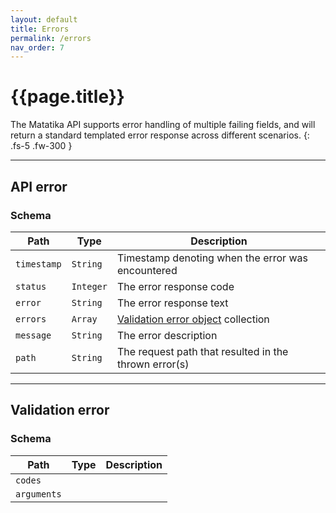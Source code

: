 ```yaml
---
layout: default
title: Errors
permalink: /errors
nav_order: 7
---
```


# {{page.title}}

The Matatika API supports error handling of multiple failing fields, and will return a standard templated error response across different scenarios.
{: .fs-5 .fw-300 }

---

## API error
### Schema

Path | Type | Description
---- | ---- | -----------
`timestamp` | `String` | Timestamp denoting when the error was encountered
`status` | `Integer` | The error response code
`error` | `String` | The error response text
`errors` | `Array` | [Validation error object](#validation-error) collection
`message` | `String` | The error description
`path` | `String` | The request path that resulted in the thrown error(s)

---

## Validation error
### Schema

Path | Type | Description
---- | ---- | -----------
`codes` |  |
`arguments` |  |


